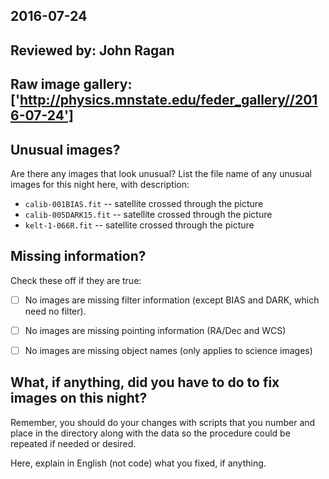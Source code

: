 ## 2016-07-24

## Reviewed by:   John Ragan

## Raw image gallery: ['http://physics.mnstate.edu/feder_gallery//2016-07-24']

## Unusual images?

Are there any images that look unusual? List the file name of any unusual images for this night here, with description:

+ `calib-001BIAS.fit` -- satellite crossed through the picture 
+ `calib-005DARK15.fit` -- satellite crossed through the picture
+ `kelt-1-066R.fit` -- satellite crossed through the picture

## Missing information?

Check these off if they are true:

- [ ] No images are missing filter information (except BIAS and DARK, which need no filter).
- [ ] No images are missing pointing information (RA/Dec and WCS)
- [ ] No images are missing object names (only applies to science images)



## What, if anything, did you have to do to fix images on this night?

Remember, you should do your changes with scripts that you number and place in the
directory along with the data so the procedure could be repeated if needed or
desired.

Here, explain in English (not code) what you fixed, if anything.
